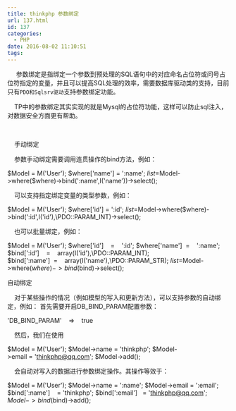 ```yaml
---
title: thinkphp 参数绑定
url: 137.html
id: 137
categories:
  - PHP
date: 2016-08-02 11:10:51
tags:
---
```


     参数绑定是指绑定一个参数到预处理的SQL语句中的对应命名占位符或问号占位符指定的变量，并且可以提高SQL处理的效率，需要数据库驱动类的支持，目前只有`PDO和Sqlsrv驱动`支持参数绑定功能。

    TP中的参数绑定其实实现的就是Mysql的占位符功能，这样可以防止sql注入，对数据安全方面更有帮助。  

      

    手动绑定  

    参数手动绑定需要调用连贯操作的bind方法，例如：  

$Model = M('User');
$where\['name'\] = ':name';
$list = $Model->where($where)->bind(':name',I('name'))->select();

    可以支持指定绑定变量的类型参数，例如：

$Model = M('User');
$where\['id'\] = ':id';
$list = $Model->where($where)->bind(':id',I('id'),\\PDO::PARAM_INT)->select();

    也可以批量绑定，例如：  

$Model = M('User');
$where\['id'\]    =    ':id';
$where\['name'\]  =    ':name';
$bind\[':id'\]    =    array(I('id'),\\PDO::PARAM_INT);
$bind\[':name'\]  =    array(I('name'),\\PDO::PARAM_STR);
$list = $Model->where($where)->bind($bind)->select();

自动绑定  

    对于某些操作的情况（例如模型的写入和更新方法），可以支持参数的自动绑定，例如： 首先需要开启DB\_BIND\_PARAM配置参数：

'DB\_BIND\_PARAM'    =>    true

    然后，我们在使用

$Model = M('User');
$Model->name = 'thinkphp';
$Model->email = 'thinkphp@qq.com';
$Model->add();

    会自动对写入的数据进行参数绑定操作。其操作等效于：

$Model = M('User');
$Model->name = ':name';
$Model->email = ':email';
$bind\[':name'\]    = 'thinkphp';
$bind\[':email'\]   = 'thinkphp@qq.com';
$Model->bind($bind)->add();
